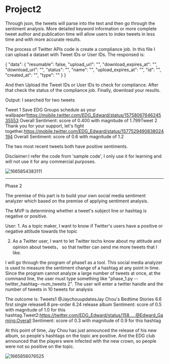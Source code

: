 # Project2

Through json, the tweets will parse into the text and then go through the sentiment analysis. More detailed keyword information or more complete tweet author and publication time will allow users to index tweets in less time and with more accurate results.

The process of Twitter APIs code is create a compliance job. In this file I can upload a dataset with Tweet IDs or User IDs. The responsed is:

{
    "data": {
        "resumable": false,
        "upload_url": "",
        "download_expires_at": "",
        "download_url": "",
        "status": "",
        "name": "",
        "upload_expires_at": "",
        "id": "",
        "created_at": "",
        "type": ""
    }
}

And then Upload the Tweet IDs or User IDs to check for compliance. After that check the status of the compliance job. Finally, download your results.

Output: I searched for two tweets

Tweet 1 Save EDG Groups schedule as your wallpaper!https://mobile.twitter.com/EDG_Edward/status/1575806764624535553 Overall Sentiment: score of 0.400 with magnitude of 1.799Tweet 2 Thank you for your support, let's fight together.https://mobile.twitter.com/EDG_Edward/status/1577529490838024194 Overall Sentiment: score of 0.6 with magnitude of 1.2

The two most recent tweets both have positive sentiments.

Disclaimer:I refer the code from 'sample code', I only use it for learning and will not use it for any commercial purposes.

![1665854383111](https://user-images.githubusercontent.com/113393243/195999618-ed663772-fe7a-41fd-9a0b-b78fa2f81e1c.png)


______________________________________________________________________________________________________________________________________________________________________

Phase 2

The premise of this part is to build your own social media sentiment analyzer which based on the premise of applying sentiment analysis.

The MVP is determining whether a tweet's subject line or hashtag is negative or positive.

User: 1. As a topic maker, I want to know if Twitter's users have a positive or negative attitude towards the topic
     
2. As a Twitter user, I want to let Twitter techs know about my attitude and opinion about tweets， so that twitter can send me more tweets that I like.
      
I will go through the program of phase1 as a tool. This social media analyzer is used to measure the sentiment change of a hashtag at any point in time. Since the program cannot analyze a large number of tweets at once, at the command line, the user must type something like "phase_1.py --twitter_hashtag--num_tweets 2". The user will enter a twitter handle and the number of tweets in 10 tweets for analysis

The outcome is:
Tweets1 @JaychouupdatesJay Chou's Bedtime Stories 6.6 first single release6.8 pre-order 6.24 release album Sentiment: score of 0.5 with magnitude of 1.0 for this hashtag.Tweet2:https://twitter.com/EDG_Edward/status/158.....@Edward_Gaming.Overall Sentiment: score of 0.3 with magnitude of 0.9 for this hashtag

At this point of time, Jay Chou has just announced the release of his new album, so people's hashtags on the topic are positive. And the EDG club announced that the players were infected with the new crown, so people were not so positive on the topic.

![1665856076525](https://user-images.githubusercontent.com/113393243/196000843-6f95d99f-5552-4a6e-8f1a-d40f652fc5af.png)
